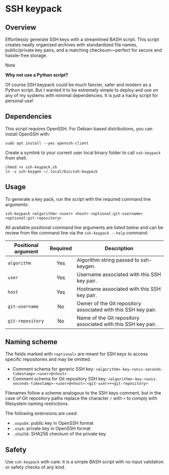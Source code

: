 # SSH keypack

## Overview

Effortlessly generate SSH keys with a streamlined BASH script. This script
creates neatly organized archives with standardized file names, public/private
key pairs, and a matching checksum—perfect for secure and hassle-free storage.

> [!NOTE]
> **Why not use a Python script?**  
>   
> Of course SSH keypack could be much fancier, safer and modern as a Python
> script. But I wanted it to be extremely simple to deploy and use on any of my
> systems with minimal dependencies. It is just a hacky script for personal use!

## Dependencies

This script requires OpenSSH. For Debian-based distributions, you can install
OpenSSH with:

```ssh
sudo apt install --yes openssh-client
```
Create a symlink to your current user local binary folder to call `ssh-keypack`
from shell.

```shell
chmod +x ssh-keypack.sh
ln -s ssh-keygen ~/.local/bin/ssh-keypack
```

## Usage

To generate a key pack, run the script with the required command line arguments:

```shell
ssh-keypack <algorithm> <user> <host> <optional:git-username> <optional:git-repository>
```

All available positional command line arguments are listed below and can be
review from the command line via the `ssh-keypack --help` command:

| Positional argument | Required | Description |
| --- | :-: | --- |
| `algorithm` | Yes | Algorithm string passed to ssh-keygen. |
| `user` | Yes | Username associated with this SSH key pair. |
| `host` | Yes | Hostname associated with this SSH key pair. |
| `git-username` | No | Owner of the Git repository associated with this SSH key pair. |
| `git-repository` | No | Name of the Git repository associated with this SSH key pair. |

## Naming scheme

The fields marked with `<optional>` are meant for SSH keys to access specific
repositories and may be omitted.

* Comment schema for generic SSH key:
  `<algorithm>-key-<unix-seconds-timestamp>-<user>@<host>`
* Comment schema for Git repository SSH key:
  `<algorithm>-key-<unix-seconds-timestamp>-<user>@<host>:<git-user>+<git-repository>`

Filenames follow a scheme analogous to the SSH keys comment, but in the case of
Git repository paths replace the character `/` with `+` to comply with
filesystem naming restrictions.

The following extensions are used:

* `.ospubk`: public key in OpenSSH format
* `.ospk`: private key in OpenSSH format
* `.sha256`: SHA256 checkum of the private key

## Safety

Use `ssh-keypack` with care: it is a simple BASH script with no input validation
or safety checks of any kind.
